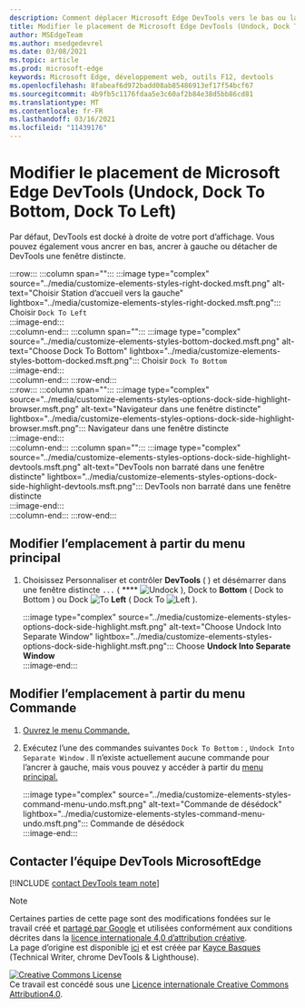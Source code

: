 ```yaml
---
description: Comment déplacer Microsoft Edge DevTools vers le bas ou la gauche de votre fenêtre d’affichage, ou vers une fenêtre distincte.
title: Modifier le placement de Microsoft Edge DevTools (Undock, Dock To Bottom, Dock To Left)
author: MSEdgeTeam
ms.author: msedgedevrel
ms.date: 03/08/2021
ms.topic: article
ms.prod: microsoft-edge
keywords: Microsoft Edge, développement web, outils F12, devtools
ms.openlocfilehash: 8fabeaf6d972badd08ab85486913ef17f54bcf67
ms.sourcegitcommit: 4b9fb5c1176fdaa5e3c60af2b84e38d5bb86cd81
ms.translationtype: MT
ms.contentlocale: fr-FR
ms.lasthandoff: 03/16/2021
ms.locfileid: "11439176"
---
```

<!-- Copyright Kayce Basques 

   Licensed under the Apache License, Version 2.0 (the "License");
   you may not use this file except in compliance with the License.
   You may obtain a copy of the License at

       https://www.apache.org/licenses/LICENSE-2.0

   Unless required by applicable law or agreed to in writing, software
   distributed under the License is distributed on an "AS IS" BASIS,
   WITHOUT WARRANTIES OR CONDITIONS OF ANY KIND, either express or implied.
   See the License for the specific language governing permissions and
   limitations under the License.  -->

# <a name="change-microsoft-edge-devtools-placement-undock-dock-to-bottom-dock-to-left"></a>Modifier le placement de Microsoft Edge DevTools (Undock, Dock To Bottom, Dock To Left)  

Par défaut, DevTools est docké à droite de votre port d’affichage.  Vous pouvez également vous ancrer en bas, ancrer à gauche ou détacher de DevTools une fenêtre distincte.  

:::row:::
   :::column span="":::
      :::image type="complex" source="../media/customize-elements-styles-right-docked.msft.png" alt-text="Choisir Station d’accueil vers la gauche" lightbox="../media/customize-elements-styles-right-docked.msft.png":::
         Choisir `Dock To Left`  
      :::image-end:::  
   :::column-end:::
   :::column span="":::
      :::image type="complex" source="../media/customize-elements-styles-bottom-docked.msft.png" alt-text="Choose Dock To Bottom" lightbox="../media/customize-elements-styles-bottom-docked.msft.png":::
         Choisir `Dock To Bottom`  
      :::image-end:::  
   :::column-end:::
:::row-end:::  
:::row:::
   :::column span="":::
      :::image type="complex" source="../media/customize-elements-styles-options-dock-side-highlight-browser.msft.png" alt-text="Navigateur dans une fenêtre distincte" lightbox="../media/customize-elements-styles-options-dock-side-highlight-browser.msft.png":::
         Navigateur dans une fenêtre distincte  
      :::image-end:::  
   :::column-end:::
   :::column span="":::
      :::image type="complex" source="../media/customize-elements-styles-options-dock-side-highlight-devtools.msft.png" alt-text="DevTools non barraté dans une fenêtre distincte" lightbox="../media/customize-elements-styles-options-dock-side-highlight-devtools.msft.png":::
         DevTools non barraté dans une fenêtre distincte  
      :::image-end:::  
   :::column-end:::
:::row-end:::  

## <a name="change-placement-from-the-main-menu"></a>Modifier l’emplacement à partir du menu principal  

1.  Choisissez Personnaliser et contrôler **DevTools** \( \) et désémarrer dans une fenêtre distincte `...` \( **** ![ Undock ](../media/undock-icon.msft.png) \), Dock to **Bottom** \( Dock to Bottom \) ou Dock ![ To ](../media/bottom-icon.msft.png) **Left** \( Dock To ![ Left ](../media/left-icon.msft.png) \).  
    
    :::image type="complex" source="../media/customize-elements-styles-options-dock-side-highlight.msft.png" alt-text="Choose Undock Into Separate Window" lightbox="../media/customize-elements-styles-options-dock-side-highlight.msft.png":::
       Choose **Undock Into Separate Window**  
    :::image-end:::  
    
## <a name="change-placement-from-the-command-menu"></a>Modifier l’emplacement à partir du menu Commande  

1.  [Ouvrez le menu Commande.][DevtoolsCommandMenu]  
1.  Exécutez l’une des commandes suivantes `Dock To Bottom` : , `Undock Into Separate Window` .  Il n’existe actuellement aucune commande pour l’ancrer à gauche, mais vous pouvez y accéder à partir du [menu principal.](#change-placement-from-the-main-menu)  
    
    :::image type="complex" source="../media/customize-elements-styles-command-menu-undo.msft.png" alt-text="Commande de désédock" lightbox="../media/customize-elements-styles-command-menu-undo.msft.png":::
       Commande de désédock  
    :::image-end:::  
    
## <a name="getting-in-touch-with-the-microsoft-edge-devtools-team"></a>Contacter l’équipe DevTools MicrosoftEdge  

[!INCLUDE [contact DevTools team note](../includes/contact-devtools-team-note.md)]  

<!-- links -->  

[DevtoolsCommandMenu]: ../command-menu/index.md "Exécuter des commandes avec le menu DevTools Command de Microsoft Edge | Documents Microsoft"  

> [!NOTE]
> Certaines parties de cette page sont des modifications fondées sur le travail créé et [partagé par Google][GoogleSitePolicies] et utilisées conformément aux conditions décrites dans la [licence internationale 4,0 d’attribution créative][CCA4IL].  
> La page d’origine est disponible [ici](https://developers.google.com/web/tools/chrome-devtools/customize/placement) et est créée par [Kayce Basques][KayceBasques] \(Technical Writer, chrome DevTools \& Lighthouse\).  

[![Creative Commons License][CCby4Image]][CCA4IL]  
Ce travail est concédé sous une [Licence internationale Creative Commons Attribution4.0][CCA4IL].  

[CCA4IL]: https://creativecommons.org/licenses/by/4.0  
[CCby4Image]: https://i.creativecommons.org/l/by/4.0/88x31.png  
[GoogleSitePolicies]: https://developers.google.com/terms/site-policies  
[KayceBasques]: https://developers.google.com/web/resources/contributors/kaycebasques  
